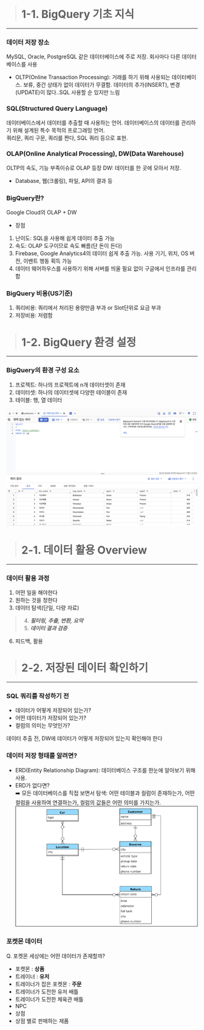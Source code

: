 > # 1-1. BigQuery 기초 지식
---

### 데이터 저장 장소   
MySQL, Oracle, PostgreSQL 같은 데이터베이스에 주로 저장. 회사마다 다른 데이터베이스를 사용
-  OLTP(Online Transaction Processing): 거래를 하기 위해 사용되는 데이터베이스. 보류, 중간 상태가 없이 데이터가 무결함. 데이터의 추가(INSERT), 변경(UPDATE)이 많다..SQL 사용할 순 있지만 느림
### SQL(Structured Query Language)  
데이터베이스에서 데이터를 추출할 때 사용하는 언어. 데이터베이스의 데이터를 관리하기 위해 설계된 특수 목적의 프로그래밍 언어.  
쿼리문, 쿼리 구문, 쿼리를 짠다, SQL 쿼리 등으로 표현.

### OLAP(Online Analytical Processing), DW(Data Warehouse)
OLTP의 속도, 기능 부족이슈로 OLAP 등장
DW: 데이터를 한 곳에 모아서 저장.
- Database, 웹(크롤링), 파일, API의 결과 등
### BigQuery란?
Google Cloud의 OLAP + DW
- 장점
1. 난이도: SQL을 사용해 쉽게 데이터 추출 가능
2. 속도: OLAP 도구이므로 속도 빠름(단 돈이 든다)
3. Firebase, Google Analytics4의 데이터 쉽게 추출 가능. 사용 기기, 위치, OS 버전, 이벤트 행동 획득 가능
4. 데이터 웨어하우스를 사용하기 위해 서버를 띄울 필요 없이 구글에서 인프라를 관리함

### BigQuery 비용(US기준)
1. 쿼리비용: 쿼리에서 처리된 용량만큼 부과 or Slot단위로 요금 부과
2. 저장비용: 저렴함

> # 1-2. BigQuery 환경 설정
---
### BigQuery의 환경 구성 요소
1) 프로젝트: 하나의 프로젝트에 n개 데이터셋이 존재
2) 데이터셋: 하나의 데이터셋에 다양한 테이블이 존재
3) 테이블: 행, 열 데이터

![alt text](../Assignment_25_1/images/w1.png)



> # 2-1. 데이터 활용 Overview
---
### 데이터 활용 과정
 1. 어떤 일을 해야한다
 2. 원하는 것을 정한다
 3. 데이터 탐색(단일, 다량 자료)
> 4. ***필터링, 추출, 변환, 요약***
> 5. ***데이터 결과 검증***
 6. 피드백, 활용


> # 2-2. 저장된 데이터 확인하기
---
### SQL 쿼리를 작성하기 전
- 데이터가 어떻게 저장되어 있는가?
- 어떤 데이터가 저장되어 있는가?
- 컬럼의 의미는 무엇인가?

데이터 추출 전, DW에 데이터가 어떻게 저장되어 있는지 확인해야 한다

### 데이터 저장 형태를 알려면?
- ERD(Entity Relationship Diagram): 데이터베이스 구조를 한눈에 알아보기 위해 사용.
- ERD가 없다면?  
➡️ 모든 데이터베이스를 직접 보면서 탐색: 어떤 테이블과 컬럼이 존재하는가, 어떤 컬럼을 사용하여 연결하는가, 컬럼의 값들은 어떤 의미를 가지는가.
![alt text](../Assignment_25_1/images/car-rental-erd.jpg)
### 포켓몬 데이터
Q. 포켓몬 세상에는 어떤 데이터가 존재할까?
- 포켓몬 : **상품**
- 트레이너 : **유저**
- 트레이너가 잡은 포켓몬 : **주문**
- 트레이너가 도전한 유저 배틀
- 트레이너가 도전한 체육관 배틀 
- NPC
- 상점
- 상점 별로 판매하는 제품


